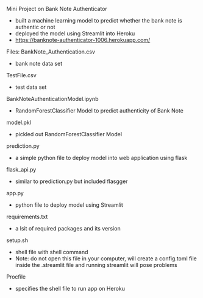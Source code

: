Mini Project on Bank Note Authenticator
- built a machine learning model to predict whether the bank note is authentic or not
- deployed the model using Streamlit into Heroku
- https://banknote-authenticator-1006.herokuapp.com/

Files:
BankNote_Authentication.csv
- bank note data set

TestFile.csv
- test data set

BankNoteAuthenticationModel.ipynb
- RandomForestClassifier Model to predict authenticity of Bank Note

model.pkl
- pickled out RandomForestClassifier Model

prediction.py
- a simple python file to deploy model into web application using flask

flask_api.py 
- similar to prediction.py but included flasgger  

app.py 
- python file to deploy model using Streamlit

requirements.txt
- a lsit of required packages and its version

setup.sh
- shell file with shell command
- Note: do not open this file in your computer, will create a config.toml file inside the .streamlit file and running streamlit will pose problems

Procfile
- specifies the shell file to run app on Heroku


